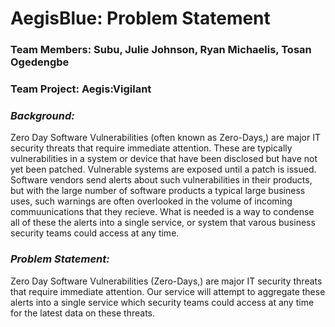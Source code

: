 # AegisBlue: Problem Statement

### Team Members: Subu, Julie Johnson, Ryan Michaelis, Tosan Ogedengbe

### Team Project: Aegis:Vigilant

### *Background:*

Zero Day Software Vulnerabilities (often known as Zero-Days,) are major IT security threats that 
require immediate attention. These are typically vulnerabilities in a system or device that have been disclosed but have not yet been patched. Vulnerable systems are exposed
until a patch is issued. Software vendors send alerts about such vulnerabilities in their products, but with the large number of software products a typical large business uses,
such warnings are often overlooked in the volume of incoming commuunications that they recieve. What is needed is a way to condense all of these the alerts into a single service, 
or system that varous business security teams could access at any time. 


### *Problem Statement:*

Zero Day Software Vulnerabilities (Zero-Days,) are major IT security threats that require immediate attention. Our service will attempt to aggregate these alerts into a single service which security teams could access at any time for the latest data on these threats. 
